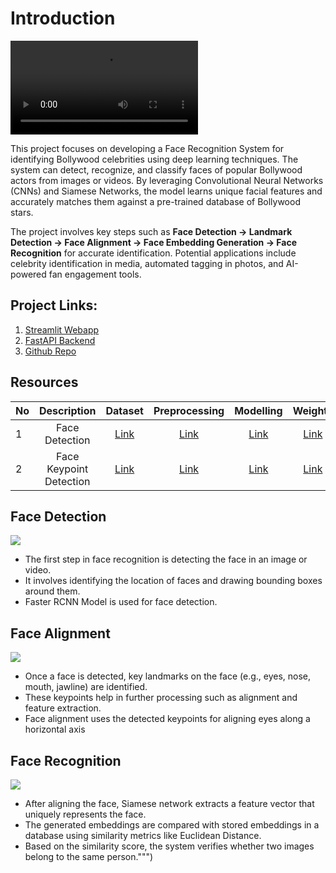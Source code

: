 # Introduction

<video controls>
<source src="https://raw.githubusercontent.com/sudhanshu2198/Face-Recognition-System/main/assests/videos/working_demo.mp4" type="video/mp4">
</video>

This project focuses on developing a Face Recognition System for identifying Bollywood celebrities using deep learning techniques. The system can detect, recognize, and classify faces of popular Bollywood actors from images or videos. By leveraging Convolutional Neural Networks (CNNs) and Siamese Networks, the model learns unique facial features and accurately matches them against a pre-trained database of Bollywood stars.

The project involves key steps such as **Face Detection → Landmark Detection → Face Alignment → Face Embedding Generation → Face Recognition** for accurate identification. Potential applications include celebrity identification in media, automated tagging in photos, and AI-powered fan engagement tools.

## Project Links:
1. [Streamlit Webapp](https://bollywood-celebrities-face-recognition-system.streamlit.app/)
2. [FastAPI Backend](https://srastog-face-recognition-system.hf.space/docs)
3. [Github Repo](https://github.com/sudhanshu2198/Face-Recognition-System)

## Resources

| No | Description            | Dataset | Preprocessing | Modelling | Weights |
|:---| :-----------------: | :-----: | :--------:    | :-------: | :-----: |
|1| Face Detection | [Link](https://www.kaggle.com/datasets/sudhanshu2198/human-face-detection-dataset)|  [Link](https://www.kaggle.com/code/sudhanshu2198/human-face-detection-data)        |   [Link](https://www.kaggle.com/code/sudhanshu2198/face-detection-fasterrcnn-mobilenet-model)     |   [Link](https://www.kaggle.com/models/sudhanshu2198/fasterrcnn-mobilenet)     |
|2| Face Keypoint Detection | [Link](https://www.kaggle.com/datasets/sudhanshu2198/face-keypoint-detection-data)|  [Link](https://www.kaggle.com/code/sudhanshu2198/keypoints-detection-dataset)        |   [Link](https://www.kaggle.com/code/sudhanshu2198/human-face-keypoint-detection)     |   [Link](https://www.kaggle.com/models/sudhanshu2198/facial-keypoint-detection-model)     |


## Face Detection
![]("https://raw.githubusercontent.com/sudhanshu2198/Face-Recognition-System/main/assests/images/face_detection.png")
- The first step in face recognition is detecting the face in an image or video.
- It involves identifying the location of faces and drawing bounding boxes around them.
- Faster RCNN Model is used for face detection.

## Face Alignment
![]("https://raw.githubusercontent.com/sudhanshu2198/Face-Recognition-System/main/assests/images/face_alignment.png")
- Once a face is detected, key landmarks on the face (e.g., eyes, nose, mouth, jawline) are identified.
- These keypoints help in further processing such as alignment and feature extraction.
- Face alignment uses the detected keypoints for aligning eyes along a horizontal axis

## Face Recognition
![]("https://raw.githubusercontent.com/sudhanshu2198/Face-Recognition-System/main/assests/images/face_embedding.png")
- After aligning the face, Siamese network extracts a feature vector that uniquely represents the face.
- The generated embeddings are compared with stored embeddings in a database using similarity metrics like Euclidean Distance.
- Based on the similarity score, the system verifies whether two images belong to the same person.""")

